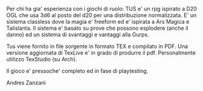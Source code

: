Per chi ha gia' esperienza con i giochi di ruolo: TUS e' un rpg ispirato a D20 OGL che usa 3d6 al posto del d20 per una distribuzione normalizzata. E' un sistema classless dove la magia e' freeform ed e' ispirata a Ars Magica e Talislanta. Il sistema e' basato su prove che possono esplodere (anche il danno) ed un sistema di svantaggi e vantaggi alla Gurps. 

Tus viene fornito in file sorgente in formato TEX e compilato in PDF.
Una versione aggiornata di TexLive e' in grado di produrre il pdf. Personalmente utilizzo TexStudio (su Arch).

Il gioco e' pressoche' completo ed in fase di playtesting.

Andres Zanzani
